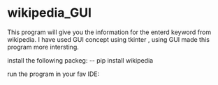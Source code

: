 # wikipedia_GUI
This program will give you the information for the enterd keyword from wikipedia.
I have used GUI concept using tkinter , using GUI made this program more intersting.

install the following packeg:
-- pip install wikipedia

run the program in your fav IDE:
